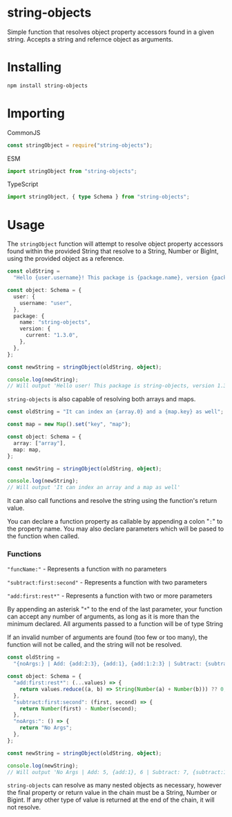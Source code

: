 # string-objects

Simple function that resolves object property accessors found in a given string. Accepts a string and refernce object as arguments.

# Installing

```bash
npm install string-objects
```

# Importing

CommonJS

```js
const stringObject = require("string-objects");
```

ESM

```js
import stringObject from "string-objects";
```

TypeScript

```ts
import stringObject, { type Schema } from "string-objects";
```

# Usage

The `stringObject` function will attempt to resolve object property accessors found within the provided String that resolve to a String, Number or BigInt, using the provided object as a reference.

```ts
const oldString =
  "Hello {user.username}! This package is {package.name}, version {package.version.current}";

const object: Schema = {
  user: {
    username: "user",
  },
  package: {
    name: "string-objects",
    version: {
      current: "1.3.0",
    },
  },
};

const newString = stringObject(oldString, object);

console.log(newString);
// Will output 'Hello user! This package is string-objects, version 1.3.0'
```

`string-objects` is also capable of resolving both arrays and maps.

```ts
const oldString = "It can index an {array.0} and a {map.key} as well";

const map = new Map().set("key", "map");

const object: Schema = {
  array: ["array"],
  map: map,
};

const newString = stringObject(oldString, object);

console.log(newString);
// Will output 'It can index an array and a map as well'
```

It can also call functions and resolve the string using the function's return value.

You can declare a function property as callable by appending a colon "`:`" to the property name. You may also declare parameters which will be pased to the function when called.

### Functions

`"funcName:"` - Represents a function with no parameters

`"subtract:first:second"` - Represents a function with two parameters

`"add:first:rest*"` - Represents a function with two or more parameters

By appending an asterisk "`*`" to the end of the last parameter, your function can accept any number of arguments, as long as it is more than the minimum declared. All arguments passed to a function will be of type String

If an invalid number of arguments are found (too few or too many), the function will not be called, and the string will not be resolved.

```ts
const oldString =
  "{noArgs:} | Add: {add:2:3}, {add:1}, {add:1:2:3} | Subtract: {subtract:10:3}, {subtract:1}, {subtract:10:4:2}";

const object: Schema = {
  "add:first:rest*": (...values) => {
    return values.reduce((a, b) => String(Number(a) + Number(b))) ?? 0;
  },
  "subtract:first:second": (first, second) => {
    return Number(first) - Number(second);
  },
  "noArgs:": () => {
    return "No Args";
  },
};

const newString = stringObject(oldString, object);

console.log(newString);
// Will output 'No Args | Add: 5, {add:1}, 6 | Subtract: 7, {subtract:1}, {subtract:10:4:2}'
```

`string-objects` can resolve as many nested objects as necessary, however the final property or return value in the chain must be a String, Number or Bigint. If any other type of value is returned at the end of the chain, it will not resolve.
